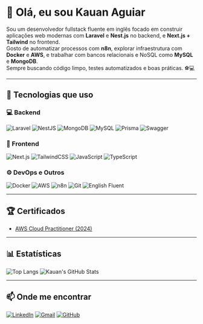 # 👋 Olá, eu sou Kauan Aguiar

Sou um desenvolvedor fullstack fluente em inglês focado em construir aplicações web modernas com **Laravel** e **Nest.js** no backend, e **Next.js + Tailwind** no frontend.  
Gosto de automatizar processos com **n8n**, explorar infraestrutura com **Docker** e **AWS**, e trabalhar com bancos relacionais e NoSQL como **MySQL** e **MongoDB**.  
Sempre buscando código limpo, testes automatizados e boas práticas. ⚽💻

---

## 🚀 Tecnologias que uso
### 💻 Backend
![Laravel](https://img.shields.io/badge/-Laravel-red?style=flat&logo=laravel)
![NestJS](https://img.shields.io/badge/-Nest.js-e0234e?style=flat&logo=nestjs)
![MongoDB](https://img.shields.io/badge/-MongoDB-47A248?style=flat&logo=mongodb)
![MySQL](https://img.shields.io/badge/-MySQL-4479A1?style=flat&logo=mysql)
![Prisma](https://img.shields.io/badge/-Prisma-2D3748?style=flat&logo=prisma)
![Swagger](https://img.shields.io/badge/-Swagger-85EA2D?style=flat&logo=swagger)

### 🎨 Frontend
![Next.js](https://img.shields.io/badge/-Next.js-000?style=flat&logo=nextdotjs)
![TailwindCSS](https://img.shields.io/badge/-Tailwind-38bdf8?style=flat&logo=tailwindcss)
![JavaScript](https://img.shields.io/badge/-JavaScript-F7DF1E?style=flat&logo=javascript)
![TypeScript](https://img.shields.io/badge/-TypeScript-3178c6?style=flat&logo=typescript)

### ⚙️ DevOps e Outros
![Docker](https://img.shields.io/badge/-Docker-2496ED?style=flat&logo=docker)
![AWS](https://img.shields.io/badge/-AWS-232f3e?style=flat&logo=amazonaws)
![n8n](https://img.shields.io/badge/-n8n-fb651e?style=flat&logo=n8n)
![Git](https://img.shields.io/badge/-Git-F05032?style=flat&logo=git)
![English Fluent](https://img.shields.io/badge/English-Fluent-blue?style=flat&logo=github)

---
## 🏆 Certificados

- [AWS Cloud Practitioner (2024)]([link](https://www.credly.com/badges/85b3285f-76ff-4f0d-be41-1595b4128d2e/public_url))

---

## 📊 Estatísticas

![Top Langs](https://github-readme-stats.vercel.app/api/top-langs/?username=kauanAg-devs&layout=compact&theme=tokyonight)
![Kauan's GitHub Stats](https://github-readme-stats.vercel.app/api?username=kauanAg-devs&show_icons=true&theme=tokyonight)

---

## 📫 Onde me encontrar

[![LinkedIn](https://img.shields.io/badge/-LinkedIn-blue?style=flat&logo=linkedin)](https://www.linkedin.com/in/kauan-aguiar/)
[![Gmail](https://img.shields.io/badge/kauanbarcelos77+dev@gmail.com@gmail.com-c14438?style=flat&logo=gmail&logoColor=white)](mailto:kauan.aguiar.dev@gmail.com)
[![GitHub](https://img.shields.io/badge/-GitHub-181717?style=flat&logo=github)](https://github.com/KauanAg-devs)
